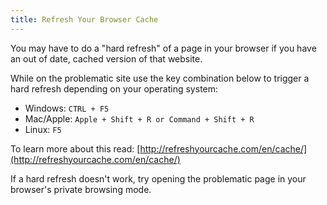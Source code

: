```yaml
---
title: Refresh Your Browser Cache
---
```

You may have to do a "hard refresh" of a page in your browser if you have an out of date, cached version of that website.

While on the problematic site use the key combination below to trigger a hard refresh depending on your operating system:

*   Windows: `CTRL + F5`
*   Mac/Apple: `Apple + Shift + R or Command + Shift + R`
*   Linux: `F5`

To learn more about this read: [http://refreshyourcache.com/en/cache/](http://refreshyourcache.com/en/cache/)

If a hard refresh doesn't work, try opening the problematic page in your browser's private browsing mode.